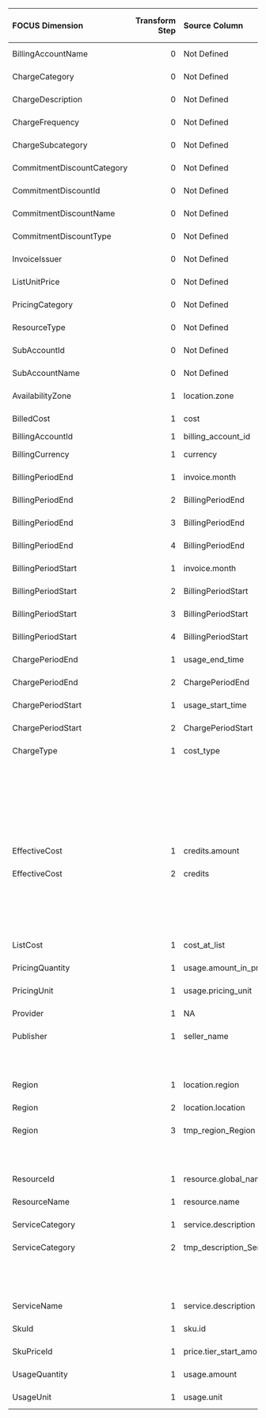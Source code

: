 | FOCUS Dimension            |   Transform Step | Source Column                   | Source Column Type   | Transform Type      | Filters/Process/Etc.                                                                              |
|:---------------------------|-----------------:|:--------------------------------|:---------------------|:--------------------|:--------------------------------------------------------------------------------------------------|
| BillingAccountName         |                0 | Not Defined                     | Not Defined          | Not Defined         | Not Defined                                                                                       |
| ChargeCategory             |                0 | Not Defined                     | Not Defined          | Not Defined         | Not Defined                                                                                       |
| ChargeDescription          |                0 | Not Defined                     | Not Defined          | Not Defined         | Not Defined                                                                                       |
| ChargeFrequency            |                0 | Not Defined                     | Not Defined          | Not Defined         | Not Defined                                                                                       |
| ChargeSubcategory          |                0 | Not Defined                     | Not Defined          | Not Defined         | Not Defined                                                                                       |
| CommitmentDiscountCategory |                0 | Not Defined                     | Not Defined          | Not Defined         | Not Defined                                                                                       |
| CommitmentDiscountId       |                0 | Not Defined                     | Not Defined          | Not Defined         | Not Defined                                                                                       |
| CommitmentDiscountName     |                0 | Not Defined                     | Not Defined          | Not Defined         | Not Defined                                                                                       |
| CommitmentDiscountType     |                0 | Not Defined                     | Not Defined          | Not Defined         | Not Defined                                                                                       |
| InvoiceIssuer              |                0 | Not Defined                     | Not Defined          | Not Defined         | Not Defined                                                                                       |
| ListUnitPrice              |                0 | Not Defined                     | Not Defined          | Not Defined         | Not Defined                                                                                       |
| PricingCategory            |                0 | Not Defined                     | Not Defined          | Not Defined         | Not Defined                                                                                       |
| ResourceType               |                0 | Not Defined                     | Not Defined          | Not Defined         | Not Defined                                                                                       |
| SubAccountId               |                0 | Not Defined                     | Not Defined          | Not Defined         | Not Defined                                                                                       |
| SubAccountName             |                0 | Not Defined                     | Not Defined          | Not Defined         | Not Defined                                                                                       |
| AvailabilityZone           |                1 | location.zone                   | Not Defined          | UNNEST_COLUMN       |                                                                                                   |
| BilledCost                 |                1 | cost                            | Not Defined          | RENAME_COLUMN       |                                                                                                   |
| BillingAccountId           |                1 | billing_account_id              | string               | RENAME_COLUMN       |                                                                                                   |
| BillingCurrency            |                1 | currency                        | Not Defined          | RENAME_COLUMN       |                                                                                                   |
| BillingPeriodEnd           |                1 | invoice.month                   | Not Defined          | UNNEST_COLUMN       |                                                                                                   |
| BillingPeriodEnd           |                2 | BillingPeriodEnd                | Not Defined          | PARSE_DATETIME      | %Y%m                                                                                              |
| BillingPeriodEnd           |                3 | BillingPeriodEnd                | Not Defined          | ASSIGN_TIMEZONE     | America/Los_Angeles                                                                               |
| BillingPeriodEnd           |                4 | BillingPeriodEnd                | Not Defined          | CONVERT_TIMEZONE    | UTC                                                                                               |
| BillingPeriodStart         |                1 | invoice.month                   | Not Defined          | UNNEST_COLUMN       |                                                                                                   |
| BillingPeriodStart         |                2 | BillingPeriodStart              | Not Defined          | PARSE_DATETIME      | %Y%m                                                                                              |
| BillingPeriodStart         |                3 | BillingPeriodStart              | Not Defined          | ASSIGN_TIMEZONE     | America/Los_Angeles                                                                               |
| BillingPeriodStart         |                4 | BillingPeriodStart              | Not Defined          | CONVERT_TIMEZONE    | UTC                                                                                               |
| ChargePeriodEnd            |                1 | usage_end_time                  | Not Defined          | RENAME_COLUMN       |                                                                                                   |
| ChargePeriodEnd            |                2 | ChargePeriodEnd                 | Not Defined          | ASSIGN_UTC_TIMEZONE |                                                                                                   |
| ChargePeriodStart          |                1 | usage_start_time                | Not Defined          | RENAME_COLUMN       |                                                                                                   |
| ChargePeriodStart          |                2 | ChargePeriodStart               | Not Defined          | ASSIGN_UTC_TIMEZONE |                                                                                                   |
| ChargeType                 |                1 | cost_type                       | Not Defined          | SQL_CONDITION       | conditions:                                                                                       |
|                            |                  |                                 |                      |                     | - WHEN cost_type = 'tax' THEN 'Tax'                                                               |
|                            |                  |                                 |                      |                     | - WHEN cost_type = 'regular' THEN 'Usage'                                                         |
|                            |                  |                                 |                      |                     | - WHEN cost_type = 'adjustment' THEN 'Adjustment'                                                 |
|                            |                  |                                 |                      |                     | - WHEN cost_type = 'credit' THEN 'Adjustment'                                                     |
|                            |                  |                                 |                      |                     | - WHEN cost_type = 'rounding_error' THEN 'Adjustment'                                             |
|                            |                  |                                 |                      |                     | default_value: '''Usage'''                                                                        |
| EffectiveCost              |                1 | credits.amount                  | Not Defined          | UNNEST_COLUMN       | {'children_type': 'list', 'aggregation_operation': 'sum'}                                         |
| EffectiveCost              |                2 | credits                         | Not Defined          | SQL_QUERY           | SELECT *, CASE                                                                                    |
|                            |                  |                                 |                      |                     |     WHEN tmp_credits_amount_EffectiveCost + cost > 0 THEN tmp_credits_amount_EffectiveCost + cost |
|                            |                  |                                 |                      |                     |     ELSE 0                                                                                        |
|                            |                  |                                 |                      |                     | END AS EffectiveCost FROM {{ TABLE_NAME }}                                                        |
| ListCost                   |                1 | cost_at_list                    | Not Defined          | RENAME_COLUMN       |                                                                                                   |
| PricingQuantity            |                1 | usage.amount_in_pricing_units   | Not Defined          | UNNEST_COLUMN       |                                                                                                   |
| PricingUnit                |                1 | usage.pricing_unit              | Not Defined          | UNNEST_COLUMN       |                                                                                                   |
| Provider                   |                1 | NA                              | Not Defined          | ASSIGN_STATIC_VALUE | static_value: Google Cloud                                                                        |
| Publisher                  |                1 | seller_name                     | Not Defined          | SQL_CONDITION       | conditions:                                                                                       |
|                            |                  |                                 |                      |                     | - WHEN seller_name is not NULL THEN seller_name                                                   |
|                            |                  |                                 |                      |                     | default_value: '''Google Cloud'''                                                                 |
| Region                     |                1 | location.region                 | Not Defined          | UNNEST_COLUMN       |                                                                                                   |
| Region                     |                2 | location.location               | Not Defined          | UNNEST_COLUMN       |                                                                                                   |
| Region                     |                3 | tmp_region_Region               | Not Defined          | SQL_CONDITION       | conditions:                                                                                       |
|                            |                  |                                 |                      |                     | - WHEN tmp_region_Region is not null THEN tmp_region_Region                                       |
|                            |                  |                                 |                      |                     | default_value: tmp_location_Region                                                                |
| ResourceId                 |                1 | resource.global_name            | Not Defined          | UNNEST_COLUMN       |                                                                                                   |
| ResourceName               |                1 | resource.name                   | Not Defined          | UNNEST_COLUMN       |                                                                                                   |
| ServiceCategory            |                1 | service.description             | Not Defined          | UNNEST_COLUMN       |                                                                                                   |
| ServiceCategory            |                2 | tmp_description_ServiceCategory | Not Defined          | LOOKUP              | destination_value: ServiceCategory                                                                |
|                            |                  |                                 |                      |                     | reference_dataset_path: conversion_configs/gcp/mapping_files/gcp_category_mapping.csv             |
|                            |                  |                                 |                      |                     | source_value: ConsumedService                                                                     |
| ServiceName                |                1 | service.description             | Not Defined          | UNNEST_COLUMN       |                                                                                                   |
| SkuId                      |                1 | sku.id                          | Not Defined          | UNNEST_COLUMN       |                                                                                                   |
| SkuPriceId                 |                1 | price.tier_start_amount         | Not Defined          | UNNEST_COLUMN       |                                                                                                   |
| UsageQuantity              |                1 | usage.amount                    | Not Defined          | UNNEST_COLUMN       |                                                                                                   |
| UsageUnit                  |                1 | usage.unit                      | Not Defined          | UNNEST_COLUMN       |                                                                                                   |